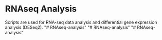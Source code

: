 
# RNAseq Analysis

Scripts are used for RNA-seq data analysis and differential gene expression analysis (DESeq2).
"# RNAseq-analysis" 
"# RNAseq-analysis" 
"# RNAseq-analysis" 
